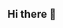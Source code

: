 ## Hi there 👋

<!--

We're a small Minecraft Bedwars Community that has been around since 2021!
Currently Been working on projects that our leader @Outerspacepugyt Makes for us & other communities on discord!.
If you want to contact CoffeeBedwars Our support email is. support@coffeebedwars.net

Minecraft Server: play.coffeebedwars.net [1.8 - 1.20]
Discord: https://discord.gg/qQKyqfTW5R
Twitter: https://twitter.com/Hypixelstellar
Hypixel Guild: https://plancke.io/hypixel/guild/name/coffeebedwars
Server Status: https://coffeebedwars.statuspage.io

@Outerspacepugyt's Socials.
Twitch: twitch.tv/outerspacepugyt
Twitter: https://twitter.com/outerspacepugyt
Other: solo.to/outerspacepugyt

Support email: support@coffeebedwars.net

-->
